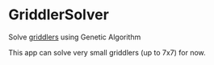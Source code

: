 # GriddlerSolver

Solve [griddlers](https://en.wikipedia.org/wiki/Nonogram) using Genetic Algorithm

This app can solve very small griddlers (up to 7x7) for now.
 
